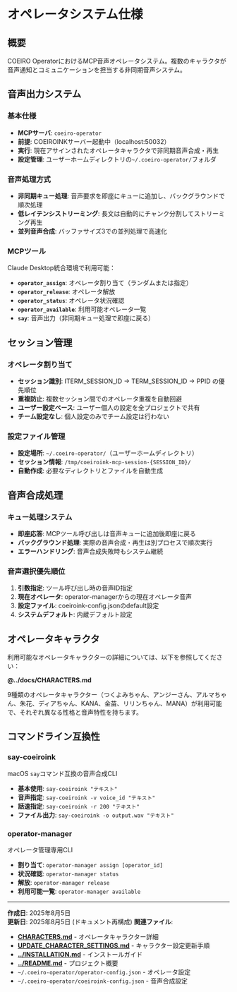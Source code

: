 # オペレータシステム仕様

## 概要
COEIRO OperatorにおけるMCP音声オペレータシステム。複数のキャラクタが音声通知とコミュニケーションを担当する非同期音声システム。

## 音声出力システム

### 基本仕様
- **MCPサーバ**: `coeiro-operator`
- **前提**: COEIROINKサーバー起動中（localhost:50032）
- **実行**: 現在アサインされたオペレータキャラクタで非同期音声合成・再生
- **設定管理**: ユーザーホームディレクトリの`~/.coeiro-operator/`フォルダ

### 音声処理方式
- **非同期キュー処理**: 音声要求を即座にキューに追加し、バックグラウンドで順次処理
- **低レイテンシストリーミング**: 長文は自動的にチャンク分割してストリーミング再生
- **並列音声合成**: バッファサイズ3での並列処理で高速化

### MCPツール
Claude Desktop統合環境で利用可能：
- **`operator_assign`**: オペレータ割り当て（ランダムまたは指定）
- **`operator_release`**: オペレータ解放
- **`operator_status`**: オペレータ状況確認
- **`operator_available`**: 利用可能オペレータ一覧
- **`say`**: 音声出力（非同期キュー処理で即座に戻る）

## セッション管理

### オペレータ割り当て
- **セッション識別**: ITERM_SESSION_ID → TERM_SESSION_ID → PPID の優先順位
- **重複防止**: 複数セッション間でのオペレータ重複を自動回避
- **ユーザー設定ベース**: ユーザー個人の設定を全プロジェクトで共有
- **チーム設定なし**: 個人設定のみでチーム設定は行わない

### 設定ファイル管理
- **設定場所**: `~/.coeiro-operator/`（ユーザーホームディレクトリ）
- **セッション情報**: `/tmp/coeiroink-mcp-session-{SESSION_ID}/`
- **自動作成**: 必要なディレクトリとファイルを自動生成

## 音声合成処理

### キュー処理システム
- **即座応答**: MCPツール呼び出しは音声キューに追加後即座に戻る
- **バックグラウンド処理**: 実際の音声合成・再生は別プロセスで順次実行
- **エラーハンドリング**: 音声合成失敗時もシステム継続

### 音声選択優先順位
1. **引数指定**: ツール呼び出し時の音声ID指定
2. **現在オペレータ**: operator-managerからの現在オペレータ音声
3. **設定ファイル**: coeiroink-config.jsonのdefault設定
4. **システムデフォルト**: 内蔵デフォルト設定

## オペレータキャラクタ

利用可能なオペレータキャラクターの詳細については、以下を参照してください：

**@../docs/CHARACTERS.md**

9種類のオペレータキャラクター（つくよみちゃん、アンジーさん、アルマちゃん、朱花、ディアちゃん、KANA、金苗、リリンちゃん、MANA）が利用可能で、それぞれ異なる性格と音声特性を持ちます。

## コマンドライン互換性

### say-coeiroink
macOS `say`コマンド互換の音声合成CLI
- **基本使用**: `say-coeiroink "テキスト"`
- **音声指定**: `say-coeiroink -v voice_id "テキスト"`
- **話速指定**: `say-coeiroink -r 200 "テキスト"`
- **ファイル出力**: `say-coeiroink -o output.wav "テキスト"`

### operator-manager
オペレータ管理専用CLI
- **割り当て**: `operator-manager assign [operator_id]`
- **状況確認**: `operator-manager status`
- **解放**: `operator-manager release`
- **利用可能一覧**: `operator-manager available`

---
**作成日**: 2025年8月5日  
**更新日**: 2025年8月5日 (ドキュメント再構成)
**関連ファイル**: 
- **[CHARACTERS.md](../docs/CHARACTERS.md)** - オペレータキャラクター詳細
- **[UPDATE_CHARACTER_SETTINGS.md](UPDATE_CHARACTER_SETTINGS.md)** - キャラクター設定更新手順
- **[../INSTALLATION.md](../INSTALLATION.md)** - インストールガイド
- **[../README.md](../README.md)** - プロジェクト概要
- `~/.coeiro-operator/operator-config.json` - オペレータ設定
- `~/.coeiro-operator/coeiroink-config.json` - 音声合成設定